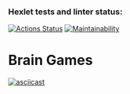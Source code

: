 ### Hexlet tests and linter status:
[![Actions Status](https://github.com/AlexanderUridin/python-project-49/actions/workflows/hexlet-check.yml/badge.svg)](https://github.com/AlexanderUridin/python-project-49/actions)
[![Maintainability](https://api.codeclimate.com/v1/badges/c66a3383368b8cc29076/maintainability)](https://codeclimate.com/github/AlexanderUridin/python-project-49/maintainability)

# Brain Games
[![asciicast](https://asciinema.org/a/teaaXe6w8Q1Hyt2OZfv4JPvxI.svg)](https://asciinema.org/a/teaaXe6w8Q1Hyt2OZfv4JPvxI)